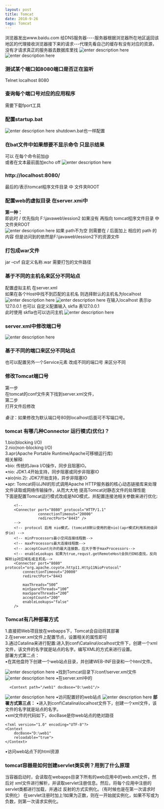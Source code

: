 ```yaml
--- 
layout: post
title: Tomcat
date: 2018-9-26
tags: Tomcat
---
```


浏览器发出www.baidu.com 给DNS服务器----服务器根据浏览器所在地区返回该地区的代理接收浏览器接下来的请求---代理先看自己的缓存有没有对应的资源，没有才请求真正的服务器去数据库里找
![enter description here](https://viabcde.github.io/images/2018-09-27/2018092721.png)
![enter description here](https://viabcde.github.io/images/2018-09-27/2018092722.png)
### **测试某个端口如8080端口是否正在监听**
Telnet localhost 8080 
### **查询每个端口号对应的应用程序**
需要下载fport工具
### **配置startup.bat**
![enter description here](https://viabcde.github.io/images/2018-09-27/2018092723.png)
shutdown.bat也一样配置
### **在bat文件中如果想要不显示命令 只显示结果** 
可以 在每个命令前加@  
或者在文本最前面加echo off
![enter description here](https://viabcde.github.io/images/2018-09-27/2018092724.png)
### **http://localhost:8080/**
最后的/表示tomcat程序文件目录 中 文件夹ROOT
### **配置web的虚拟目录  在server.xmi中**
**第一种：**  
 即此时 / 优先指向 F:\javaweb\lession2 
如果没有 再指向 tomcat程序文件目录 中 文件夹ROOT  
![enter description here](https://viabcde.github.io/images/2018-09-27/2018092725.png)
如果 path不为空 则需要在 / 后面加上 相应的 path 的内容 但是访问到的依然是F:\javaweb\lession2下的资源文件  
### **打包成war文件**
jar –cvf 自定义名称.war 需要打包的文件路径  
### **基于不同的主机名来区分不同站点**
配置虚拟主机 在server.xml  
如果在各个Host中找不到匹配的主机名 则选择默认的主机名为localhost
![enter description here](https://viabcde.github.io/images/2018-09-27/2018092727.png)
![enter description here](https://viabcde.github.io/images/2018-09-27/2018092728.png)
在输入localhost 表示ip 127.0.0.1  也可以 自定义配置输入 skfla 表127.0.0.1   
此时使用 skfla也可以访问主机
![enter description here](https://viabcde.github.io/images/2018-09-27/2018092729.png)
### **server.xml中修改端口号**
![enter description here](https://viabcde.github.io/images/2018-09-27/2018092730.png)
### **基于不同的端口来区分不同站点**
也可以配置另外一个Service元素 改成不同的端口号 来区分不同 
### **修改Tomcat端口号**
第一步  
在tomcat的conf文件夹下找到server.xml文件，  
第二步   
打开文件后修改  
<Connector port = “8080” protocol = “HTTP/1.1”  
ConnectionTineout = “20000” redirectPort = “8443” />  
*备注*：如果修改为默认端口号80则localhost后面可不写端口号。  
### **tomcat 有哪几种Connector 运行模式(优化)？**
1.bio(blocking I/O)  
2.nio(non-blocking I/O)  
3.apr(Apache Portable Runtime/Apache可移植运行库)  
相关解释:  
•bio: 传统的Java I/O操作，同步且阻塞IO。  
•nio: JDK1.4开始支持，同步阻塞或同步非阻塞IO  
•aio(nio.2): JDK7开始支持，异步非阻塞IO  
•apr: Tomcat将以JNI的形式调用Apache HTTP服务器的核心动态链接库来处理文件读取或网络传输操作，从而大大地 提高Tomcat对静态文件的处理性能   
下面是配置Tomcat运行模式改成是NIO模式，并配置连接池相关参数来进行优化:

``` 
    <!--
    <Connector port="8080" protocol="HTTP/1.1"
               connectionTimeout="20000"
               redirectPort="8443" />
    -->
    <!-- protocol 启用 nio模式，(tomcat8默认使用的是nio)(apr模式利用系统级异步io) -->
    <!-- minProcessors最小空闲连接线程数-->
    <!-- maxProcessors最大连接线程数-->
    <!-- acceptCount允许的最大连接数，应大于等于maxProcessors-->
    <!-- enableLookups 如果为true,requst.getRemoteHost会执行DNS查找，反向解析ip对应域名或主机名-->
    <Connector port="8080" protocol="org.apache.coyote.http11.Http11NioProtocol" 
        connectionTimeout="20000"
        redirectPort="8443

        maxThreads=“500” 
        minSpareThreads=“100” 
        maxSpareThreads=“200”
        acceptCount="200"
        enableLookups="false"       
    />
```
### **Tomcat有几种部署方式**
1.直接把Web项目放在webapps下，Tomcat会自动将其部署  
2.在server.xml文件上配置<Context>节点，设置相关的属性即可       
3.通过Catalina来进行配置:进入到conf\Catalina\localhost文件下，创建一个xml文件，该文件的名字就是站点的名字。编写XML的方式来进行设置。   
部署方式第二点：    
•在其他盘符下创建一个web站点目录，并创建WEB-INF目录和一个html文件。    

![enter description
here](https://viabcde.github.io/images/2018-10-10/2018101003.png)
•找到Tomcat目录下/conf/server.xml文件    
![enter description
here](https://viabcde.github.io/images/2018-10-10/2018101004.png)
•在server.xml中的  

``` 
  <Context path="/web1" docBase="D:\web1"/>
```
![enter description
here](https://viabcde.github.io/images/2018-10-10/2018101005.png)
•访问配置好的web站点
![enter description
here](https://viabcde.github.io/images/2018-10-10/2018101006.png)
**部署方式第三点：**
•进入到conf\Catalina\localhost文件下，创建一个xml文件，该文件的名字就是站点的名字。  
•xml文件的代码如下，docBase是你web站点的绝对路径  
``` 
<?xml version="1.0" encoding="UTF-8"?> 
<Context 
    docBase="D:\web1" 
    reloadable="true"> 
</Context> 
```
•访问web站点下的html资源  
### **tomcat容器是如何创建servlet类实例？用到了什么原理**
当容器启动时，会读取在webapps目录下所有的web应用中的web.xml文件，然后对 xml文件进行解析，并读取servlet注册信息。然后，将每个应用中注册的servlet类都进行加载，并通过 反射的方式实例化。（有时候也是在第一次请求时实例化）
在servlet注册时加上<load-on-startup>1</load-on-startup>如果为正数，则在一开始就实例化，如果不写或为负数，则第一次请求实例化。
